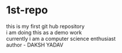 # 1st-repo
this is my first git hub repository
<br>
i am doing this as a demo work
<br>
currently i am a computer science enthusiast
<br>
author - DAKSH YADAV

